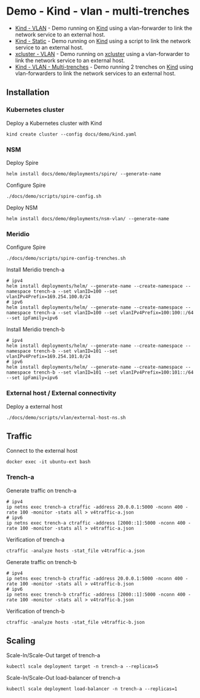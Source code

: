 # Demo - Kind - vlan - multi-trenches

* [Kind - VLAN](readme.md) - Demo running on [Kind](https://kind.sigs.k8s.io/) using a vlan-forwarder to link the network service to an external host.
* [Kind - Static](static.md) - Demo running on [Kind](https://kind.sigs.k8s.io/) using a script to link the network service to an external host.
* [xcluster - VLAN](xcluster.md) - Demo running on [xcluster](https://github.com/Nordix/xcluster) using a vlan-forwarder to link the network service to an external host.
* [Kind - VLAN - Multi-trenches](multi-trenches.md) - Demo running 2 trenches on [Kind](https://kind.sigs.k8s.io/) using vlan-forwarders to link the network services to an external host.

## Installation

### Kubernetes cluster

Deploy a Kubernetes cluster with Kind
```
kind create cluster --config docs/demo/kind.yaml
```

### NSM

Deploy Spire
```
helm install docs/demo/deployments/spire/ --generate-name
```

Configure Spire
```
./docs/demo/scripts/spire-config.sh
```

Deploy NSM
```
helm install docs/demo/deployments/nsm-vlan/ --generate-name
```

### Meridio

Configure Spire
```
./docs/demo/scripts/spire-config-trenches.sh
```

Install Meridio trench-a
```
# ipv4
helm install deployments/helm/ --generate-name --create-namespace --namespace trench-a --set vlanID=100 --set vlanIPv4Prefix=169.254.100.0/24
# ipv6
helm install deployments/helm/ --generate-name --create-namespace --namespace trench-a --set vlanID=100 --set vlanIPv4Prefix=100:100::/64 --set ipFamily=ipv6 
```

Install Meridio trench-b
```
# ipv4
helm install deployments/helm/ --generate-name --create-namespace --namespace trench-b --set vlanID=101 --set vlanIPv4Prefix=169.254.101.0/24
# ipv6
helm install deployments/helm/ --generate-name --create-namespace --namespace trench-b --set vlanID=101 --set vlanIPv4Prefix=100:101::/64 --set ipFamily=ipv6 
```

### External host / External connectivity

Deploy a external host
```
./docs/demo/scripts/vlan/external-host-ns.sh
```

## Traffic

Connect to the external host
```
docker exec -it ubuntu-ext bash
```

### Trench-a

Generate traffic on trench-a
```
# ipv4
ip netns exec trench-a ctraffic -address 20.0.0.1:5000 -nconn 400 -rate 100 -monitor -stats all > v4traffic-a.json
# ipv6
ip netns exec trench-a ctraffic -address [2000::1]:5000 -nconn 400 -rate 100 -monitor -stats all > v4traffic-a.json
```

Verification of trench-a
```
ctraffic -analyze hosts -stat_file v4traffic-a.json
```

Generate traffic on trench-b
```
# ipv4
ip netns exec trench-b ctraffic -address 20.0.0.1:5000 -nconn 400 -rate 100 -monitor -stats all > v4traffic-b.json
# ipv6
ip netns exec trench-b ctraffic -address [2000::1]:5000 -nconn 400 -rate 100 -monitor -stats all > v4traffic-b.json
```

Verification of trench-b
```
ctraffic -analyze hosts -stat_file v4traffic-b.json
```

## Scaling

Scale-In/Scale-Out target of trench-a
```
kubectl scale deployment target -n trench-a --replicas=5
```

Scale-In/Scale-Out load-balancer of trench-a
```
kubectl scale deployment load-balancer -n trench-a --replicas=1
```
